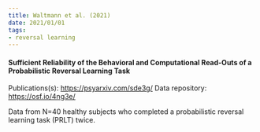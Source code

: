 ```yaml
---
title: Waltmann et al. (2021)
date: 2021/01/01
tags:
- reversal learning
---
```


#### Sufficient Reliability of the Behavioral and Computational Read-Outs of a Probabilistic Reversal Learning Task

Publications(s): https://psyarxiv.com/sde3g/
Data repository: https://osf.io/4ng3e/

Data from N=40 healthy subjects who completed a probabilistic reversal learning task (PRLT) twice.
